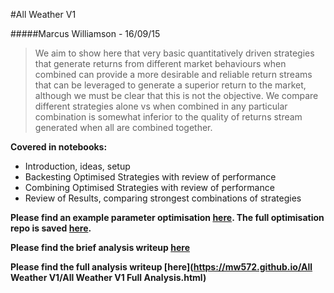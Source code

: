 #All Weather V1

#####Marcus Williamson - 16/09/15

> We aim to show here that very basic quantitatively driven strategies that generate returns from different market behaviours when combined can provide a more desirable and reliable return streams that can be leveraged to generate a superior return to the market, although we must be clear that this is not the objective.
> We compare different strategies alone vs when combined in any particular combination is somewhat inferior to the quality of returns stream generated when all are combined together.

__Covered in notebooks:__
* Introduction, ideas, setup
* Backesting Optimised Strategies with review of performance
* Combining Optimised Strategies with review of performance
* Review of Results, comparing strongest combinations of strategies

**Please find an example parameter optimisation [here](https://mw572.github.io/All%20Weather%20V1/Parameter%20Optimisation%20-%20All%20Weather%20V1%20Pairs%20Trade%20-%202007%20-%202010%20-%20Final.html). The full optimisation repo is saved [here](https://github.com/ArtificialInvestor/algo-optimisation).**

**Please find the brief analysis writeup [here](https://github.com/mw572/mw572.github.io/blob/master/All%20Weather%20V1/All%20Weather%20V1%20Brief%20Analysis/All%20Weather%20V1%20Brief%20Analysis.md)**

**Please find the full analysis writeup [here](https://mw572.github.io/All Weather V1/All Weather V1 Full Analysis.html)**


